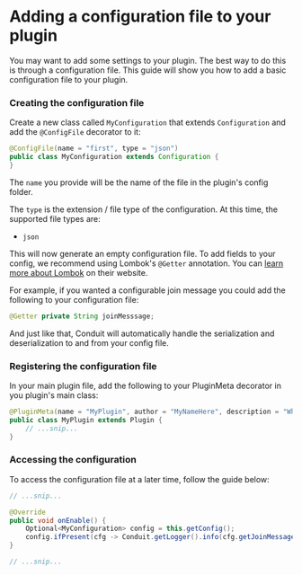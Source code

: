
# Adding a configuration file to your plugin

You may want to add some settings to your plugin. The best way to do this is through a configuration file. This guide will show you how to add a basic configuration file to your plugin.

### Creating the configuration file

Create a new class called `MyConfiguration` that extends `Configuration` and add the `@ConfigFile` decorator to it:

```java
@ConfigFile(name = "first", type = "json")
public class MyConfiguration extends Configuration {
}
```

<!-- TODO: Add a link to the PluginMeta attributes once it's been written -->

The `name` you provide will be the name of the file in the plugin's config folder.

The `type` is the extension / file type of the configuration. At this time, the supported file types are:

 - `json`

This will now generate an empty configuration file. To add fields to your config, we recommend using Lombok's `@Getter` annotation. You can [learn more about Lombok](https://projectlombok.org/) on their website.

For example, if you wanted a configurable join message you could add the following to your configuration file:
```java
@Getter private String joinMesssage;
```

And just like that, Conduit will automatically handle the serialization and deserialization to and from your config file.

### Registering the configuration file

In your main plugin file, add the following to your PluginMeta decorator in you plugin's main class:

```java
@PluginMeta(name = "MyPlugin", author = "MyNameHere", description = "What my plugin does", version = "0.0.1", config = MyConfiguration.class)
public class MyPlugin extends Plugin {
    // ...snip...
}
```

### Accessing the configuration

To access the configuration file at a later time, follow the guide below:

```java
// ...snip...

@Override
public void onEnable() {
    Optional<MyConfiguration> config = this.getConfig();
    config.ifPresent(cfg -> Conduit.getLogger().info(cfg.getJoinMessage()));
}

// ...snip...
```
